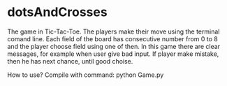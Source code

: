 # dotsAndCrosses

The game in Tic-Tac-Toe. The players make their move using the terminal comand line. Each field of the board has consecutive number from 0 to 8 and the player choose field using one of then. In this game there are clear messages, for example when user give bad input. If player make mistake, then he has next chance, until good choise. 

How to use? Compile with command: python Game.py

